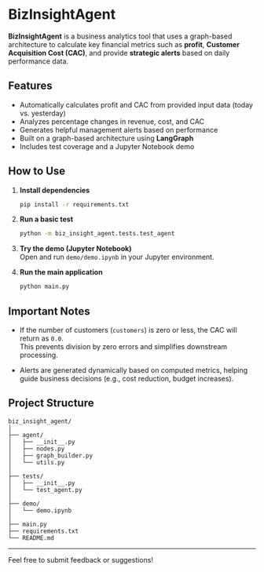 # BizInsightAgent

**BizInsightAgent** is a business analytics tool that uses a graph-based architecture to calculate key financial metrics such as **profit**, **Customer Acquisition Cost (CAC)**, and provide **strategic alerts** based on daily performance data.

## Features

- Automatically calculates profit and CAC from provided input data (today vs. yesterday)
- Analyzes percentage changes in revenue, cost, and CAC
- Generates helpful management alerts based on performance
- Built on a graph-based architecture using **LangGraph**
- Includes test coverage and a Jupyter Notebook demo

## How to Use

1. **Install dependencies**  
   ```bash
   pip install -r requirements.txt
   ```

2. **Run a basic test**  
   ```bash
   python -m biz_insight_agent.tests.test_agent
   ```

3. **Try the demo (Jupyter Notebook)**  
   Open and run `demo/demo.ipynb` in your Jupyter environment.

4. **Run the main application**  
   ```bash
   python main.py
   ```

## Important Notes

- If the number of customers (`customers`) is zero or less, the CAC will return as `0.0`.  
  This prevents division by zero errors and simplifies downstream processing.

- Alerts are generated dynamically based on computed metrics, helping guide business decisions (e.g., cost reduction, budget increases).

## Project Structure

```
biz_insight_agent/
│
├── agent/
│   ├── __init__.py
│   ├── nodes.py
│   ├── graph_builder.py
│   └── utils.py
│
├── tests/
│   ├── __init__.py
│   └── test_agent.py
│
├── demo/
│   └── demo.ipynb
│
├── main.py
├── requirements.txt
└── README.md
```

---

Feel free to submit feedback or suggestions!
